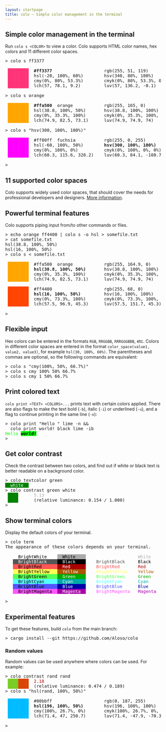 ```yaml
---
layout: startpage
title: colo – Simple color management in the terminal
---
```


## Simple color management in the terminal

Run `colo s <COLOR>` to view a color. Colo supports HTML color names, hex colors and 11 different color spaces.

<pre class="terminal">
<span class="shell">&gt;</span> <span class="cmd">colo</span> <span class="hl">s</span> <span class="arg">ff3377</span>

<span style='color:#ff3377'> ████████</span>  <b>#ff3377</b>                    <span class='faint'>rgb(255, 51, 119)        </span>
<span style='color:#ff3377'> ████████</span>  <span class='faint'>hsl(-20, 100%, 60%)      </span>  <span class='faint'>hsv(340, 80%, 100%)      </span>
<span style='color:#ff3377'> ████████</span>  <span class='faint'>cmy(0%, 80%, 53.3%)      </span>  <span class='faint'>cmyk(0%, 80%, 53.3%, 0%) </span>
<span style='color:#ff3377'> ████████</span>  <span class='faint'>lch(57, 78.1, 9.2)       </span>  <span class='faint'>luv(57, 136.2, -0.1)     </span>

<span class="shell">&gt;</span> <span class="cmd">colo</span> <span class="hl">s</span> <span class="arg">orange</span>

<span style='color:#ffa500'> ████████</span>  <b>#ffa500</b>  <span class='faint'>orange          </span>  <span class='faint'>rgb(255, 165, 0)         </span>
<span style='color:#ffa500'> ████████</span>  <span class='faint'>hsl(38.8, 100%, 50%)     </span>  <span class='faint'>hsv(38.8, 100%, 100%)    </span>
<span style='color:#ffa500'> ████████</span>  <span class='faint'>cmy(0%, 35.3%, 100%)     </span>  <span class='faint'>cmyk(0%, 35.3%, 100%, 0%)</span>
<span style='color:#ffa500'> ████████</span>  <span class='faint'>lch(74.9, 82.5, 73.1)    </span>  <span class='faint'>luv(74.9, 74.9, 74)      </span>

<span class="shell">&gt;</span> <span class="cmd">colo</span> <span class="hl">s</span> <span class="str">"hsv(300, 100%, 100%)"</span>

<span style='color:#ff00ff'> ████████</span>  <span class='faint'>#ff00ff</span>  <span class='faint'>fuchsia         </span>  <span class='faint'>rgb(255, 0, 255)         </span>
<span style='color:#ff00ff'> ████████</span>  <span class='faint'>hsl(-60, 100%, 50%)      </span>  <b>hsv(300, 100%, 100%)     </b>
<span style='color:#ff00ff'> ████████</span>  <span class='faint'>cmy(0%, 100%, 0%)        </span>  <span class='faint'>cmyk(0%, 100%, 0%, 0%)   </span>
<span style='color:#ff00ff'> ████████</span>  <span class='faint'>lch(60.3, 115.6, 328.2)  </span>  <span class='faint'>luv(60.3, 84.1, -108.7)  </span>

<span class="shell">&gt;</span> <span class="caret"> </span>
</pre>

## 11 supported color spaces

Colo supports widely used color spaces, that should cover the needs for professional developers and designers. [More information](color_spaces.md).

## Powerful terminal features

Colo supports piping input from/to other commands or files.

<pre class="terminal">
<span class="shell">&gt;</span> <span class="cmd">echo</span> <span class="arg">orange</span> <span class="arg">ff4400</span> <span class="pipe">|</span> <span class="cmd">colo</span> <span class="hl">s</span> <span class="flag">-o</span> <span class="arg">hsl</span> <span class="pipe">&gt;</span> <span class="pipe">somefile.txt</span>
<span class="shell">&gt;</span> <span class="cmd">cat</span> <span class="arg">somefile.txt</span>
hsl(38.8, 100%, 50%)
hsl(16, 100%, 50%)
<span class="shell">&gt;</span> <span class="cmd">colo</span> <span class="hl">s</span> <span class="pipe">&lt;</span> <span class="pipe">somefile.txt</span>

<span style='color:#ffa500'> ████████</span>  <span class='faint'>#ffa500</span>  <span class='faint'>orange          </span>  <span class='faint'>rgb(255, 164.9, 0)       </span>
<span style='color:#ffa500'> ████████</span>  <b>hsl(38.8, 100%, 50%)     </b>  <span class='faint'>hsv(38.8, 100%, 100%)    </span>
<span style='color:#ffa500'> ████████</span>  <span class='faint'>cmy(0%, 35.3%, 100%)     </span>  <span class='faint'>cmyk(0%, 35.3%, 100%, 0%)</span>
<span style='color:#ffa500'> ████████</span>  <span class='faint'>lch(74.9, 82.5, 73.1)    </span>  <span class='faint'>luv(74.9, 74.9, 74)      </span>

<span style='color:#ff4400'> ████████</span>  <span class='faint'>#ff4400</span>                    <span class='faint'>rgb(255, 68, 0)          </span>
<span style='color:#ff4400'> ████████</span>  <b>hsl(16, 100%, 50%)       </b>  <span class='faint'>hsv(16, 100%, 100%)      </span>
<span style='color:#ff4400'> ████████</span>  <span class='faint'>cmy(0%, 73.3%, 100%)     </span>  <span class='faint'>cmyk(0%, 73.3%, 100%, 0%)</span>
<span style='color:#ff4400'> ████████</span>  <span class='faint'>lch(57.5, 96.9, 45.3)    </span>  <span class='faint'>luv(57.5, 151.7, 45.3)   </span>

<span class="shell">&gt;</span> <span class="caret"> </span>
</pre>

## Flexible input

Hex colors can be entered in the formats `RGB`, `RRGGBB`, `RRRGGGBBB`, etc. Colors in different color spaces are entered in the format `color_space(value1, value2, value3)`, for example `hsl(30, 100%, 60%)`. The parentheses and commas are optional, so the following commands are equivalent:

<pre class="terminal">
<span class="shell">&gt;</span> <span class="cmd">colo</span> <span class="hl">s</span> <span class="str">"cmy(100%, 50%, 66.7%)"</span>
<span class="shell">&gt;</span> <span class="cmd">colo</span> <span class="hl">s</span> <span class="arg">cmy</span> <span class="arg">100%</span> <span class="arg">50%</span> <span class="arg">66.7%</span>
<span class="shell">&gt;</span> <span class="cmd">colo</span> <span class="hl">s</span> <span class="arg">cmy</span> <span class="arg">1</span> <span class="arg">50%</span> <span class="arg">66.7%</span>
</pre>

## Print colored text

`colo print <TEXT> <COLORS>...` prints text with certain colors applied. There are also flags to make the text bold (`-b`), italic (`-i`) or underlined (`-u`), and a flag to continue printing in the same line (`-n`):

<pre class="terminal">
<span class="shell">&gt;</span> <span class="cmd">colo</span> <span class="hl">print</span> <span class="str">"Hello "</span> <span class="arg">lime</span> <span class="flag">-n</span> <span class="op">&amp;&amp;</span>
  <span class="cmd">colo</span> <span class="hl">print</span> <span class="arg">world!</span> <span class="arg">black</span> <span class="arg">lime</span> <span class="flag">-ib</span>
<span style='color:#00ff00'>Hello </span><b><i><span style='background:#00ff00'><span style='color:#000000'>world!
</span></span></i></b><span class="shell">&gt;</span> <span class="caret"> </span>
</pre>

## Get color contrast

Check the contrast between two colors, and find out if white or black text is better readable on a background color.

<pre class="terminal">
<span class="shell">&gt;</span> <span class="cmd">colo</span> <span class="hl">textcolor</span> <span class="arg">green</span>
<span style='background:#008000'><span style='color:#ffffff'>  white  </span></span>
<span class="shell">&gt;</span> <span class="cmd">colo</span> <span class="hl">contrast</span> <span class="arg">green</span> <span class="arg">white</span>
 <span style='color:#008000'>████</span><span style='color:#ffffff'>████</span>  <span style='color:#AAA'>5.13</span>
 <span style='color:#008000'>████</span><span style='color:#ffffff'>████</span>  <span class='faint'>(relative luminance: 0.154 / 1.000)</span>
<span class="shell">&gt;</span> <span class="caret"> </span>
</pre>

## Show terminal colors

Display the default colors of your terminal.

<pre class="terminal">
<span class="shell">&gt;</span> <span class="cmd">colo</span> <span class="hl">term</span>
The appearance of these colors depends on your terminal.

   <span style='background:#FFF'><span style='color:#000'>  BrightWhite    </span></span><span style='background:#AAA'><span style='color:#000'>  White    </span></span>  <span style='color:#FFF'>  BrightWhite</span>   <span style='color:#AAA'>  White</span>
   <span style='background:#555'><span style='color:#FFF'>  BrightBlack    </span></span><span style='background:#000'><span style='color:#FFF'>  Black    </span></span>  <span style='color:#555'>  BrightBlack</span>   <span style='color:#000'>  Black</span>
   <span style='background:#F55'><span style='color:#000'>  BrightRed      </span></span><span style='background:#A00'><span style='color:#FFF'>  Red      </span></span>  <span style='color:#F55'>  BrightRed</span>     <span style='color:#A00'>  Red</span>
   <span style='background:#FF5'><span style='color:#000'>  BrightYellow   </span></span><span style='background:#A50'><span style='color:#FFF'>  Yellow   </span></span>  <span style='color:#FF5'>  BrightYellow</span>  <span style='color:#A50'>  Yellow</span>
   <span style='background:#5F5'><span style='color:#000'>  BrightGreen    </span></span><span style='background:#0A0'><span style='color:#FFF'>  Green    </span></span>  <span style='color:#5F5'>  BrightGreen</span>   <span style='color:#0A0'>  Green</span>
   <span style='background:#5FF'><span style='color:#000'>  BrightCyan     </span></span><span style='background:#0AA'><span style='color:#FFF'>  Cyan     </span></span>  <span style='color:#5FF'>  BrightCyan</span>    <span style='color:#0AA'>  Cyan</span>
   <span style='background:#55F'><span style='color:#000'>  BrightBlue     </span></span><span style='background:#00A'><span style='color:#FFF'>  Blue     </span></span>  <span style='color:#55F'>  BrightBlue</span>    <span style='color:#00A'>  Blue</span>
   <span style='background:#F5F'><span style='color:#000'>  BrightMagenta  </span></span><span style='background:#A0A'><span style='color:#FFF'>  Magenta  </span></span>  <span style='color:#F5F'>  BrightMagenta</span> <span style='color:#A0A'>  Magenta</span>

<span class="shell">&gt;</span> <span class="caret"> </span>
</pre>

## Experimental features

To get these features, build `colo` from the main branch:

<pre class="terminal">
<span class="shell">&gt;</span> <span class="cmd">cargo</span> <span class="hl">install</span> <span class="flag">--git</span> <span class="arg">https://github.com/Aloso/colo</span>
</pre>

### Random values

Random values can be used anywhere where colors can be used. For example:

<pre class="terminal">
<span class="shell">&gt;</span> <span class="cmd">colo</span> <span class="hl">contrast</span> <span class="arg">rand</span> <span class="arg">rand</span>
 <span style='color:#79cc23'>████</span><span style='color:#da4306'>████</span>  <span style='color:#A00'>2.18</span>
 <span style='color:#79cc23'>████</span><span style='color:#da4306'>████</span>  <span class='faint'>(relative luminance: 0.474 / 0.189)</span>
<span class="shell">&gt;</span> <span class="cmd">colo</span> <span class="hl">s</span> <span class="str">"hsl(rand, 100%, 50%)"</span>

<span style='color:#00bbff'> ████████</span>  <span class='faint'>#00bbff</span>                    <span class='faint'>rgb(0, 187, 255)         </span>
<span style='color:#00bbff'> ████████</span>  <b>hsl(196, 100%, 50%)      </b>  <span class='faint'>hsv(196, 100%, 100%)     </span>
<span style='color:#00bbff'> ████████</span>  <span class='faint'>cmy(100%, 26.7%, 0%)     </span>  <span class='faint'>cmyk(100%, 26.7%, 0%, 0%)</span>
<span style='color:#00bbff'> ████████</span>  <span class='faint'>lch(71.4, 47, 250.7)     </span>  <span class='faint'>luv(71.4, -47.9, -70.3)  </span>

<span class="shell">&gt;</span> <span class="caret"> </span>
</pre>
